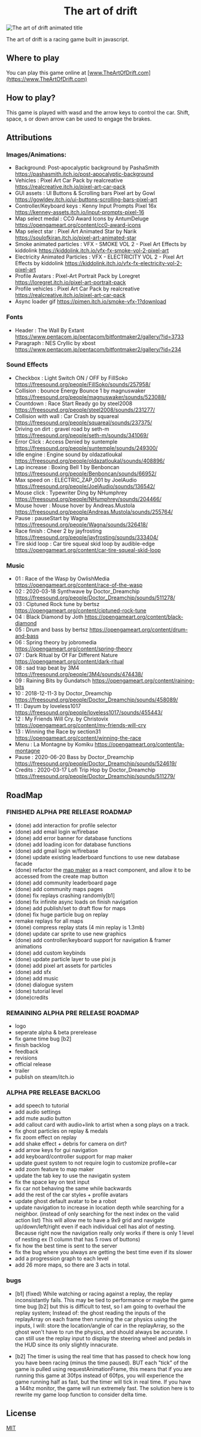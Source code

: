<h1 align="center"> The art of drift </h1>

![The art of drift animated title](https://github.com/MichaelGombos/browser-driving-demo/blob/main/public/title.gif?raw=true)

The art of drift is a racing game built in javascript.


## Where to play

You can play this game online at [www.TheArtOfDrift.com](https://www.TheArtOfDrift.com)

## How to play?

This game is played with wasd and the arrow keys to control the car. Shift, space, s or down arrow can be used to engage the brakes.

## Attributions

### Images/Animations:
-	Background: Post-apocalyptic background by PashaSmith https://pashasmith.itch.io/post-apocalyptic-background 
-	Vehicles : Pixel Art Car Pack by realcreative https://realcreative.itch.io/pixel-art-car-pack 
-	GUI assets : UI Buttons & Scrolling bars Pixel art by Gowl https://gowldev.itch.io/ui-buttons-scrolling-bars-pixel-art 
-	Controller/Keyboard keys : Kenny Input Prompts Pixel 16x  https://kenney-assets.itch.io/input-prompts-pixel-16 
-	Map select medal : CC0 Award Icons by AntumDeluge https://opengameart.org/content/cc0-award-icons 
-	Map select star : Pixel Art Animated Star by Narik https://soulofkiran.itch.io/pixel-art-animated-star 
-	Smoke animated particles : VFX - SMOKE VOL 2 - Pixel Art Effects by kiddolink https://kiddolink.itch.io/vfx-fx-smoke-vol-2-pixel-art 
-	Electricity Animated Particles : VFX - ELECTRICITY VOL 2 - Pixel Art Effects by 	kiddolink https://kiddolink.itch.io/vfx-fx-electricity-vol-2-pixel-art 
-	Profile Avatars : Pixel-Art Portrait Pack by Loregret https://loregret.itch.io/pixel-art-portrait-pack 
-	Profile vehicles : Pixel Art Car Pack by realcreative https://realcreative.itch.io/pixel-art-car-pack  
-	Async loader gif https://pimen.itch.io/smoke-vfx-1?download 

### Fonts
-	Header : The Wall By Extant
https://www.pentacom.jp/pentacom/bitfontmaker2/gallery/?id=3733 
-	Paragraph : NES Cryllic by xbost
https://www.pentacom.jp/pentacom/bitfontmaker2/gallery/?id=234 

### Sound Effects
-	Checkbox : Light Switch ON / OFF by FillSoko https://freesound.org/people/FillSoko/sounds/257958/ 
-	Collision : bounce Energy Bounce 1 by magnuswaker https://freesound.org/people/magnuswaker/sounds/523088/ 
-	Countdown : Race Start Ready go by steel2008 https://freesound.org/people/steel2008/sounds/231277/ 
-	Collision with wall : Car Crash by squareal https://freesound.org/people/squareal/sounds/237375/ 
-	Driving on dirt : gravel road by seth-m https://freesound.org/people/seth-m/sounds/341069/ 
-	Error Click : Access Denied by suntemple https://freesound.org/people/suntemple/sounds/249300/ 
-	Idle engine : Engine sound by oldazatloukal https://freesound.org/people/oldazatloukal/sounds/408896/ 
-	Lap increase : Boxing Bell 1 by Benboncan https://freesound.org/people/Benboncan/sounds/66952/ 
-	Max speed on : ELECTRIC_ZAP_001 by JoelAudio https://freesound.org/people/JoelAudio/sounds/136542/ 
-	Mouse click : Typewriter Ding by NHumphrey https://freesound.org/people/NHumphrey/sounds/204466/ 
-	Mouse hover : Mouse hover by Andreas.Mustola https://freesound.org/people/Andreas.Mustola/sounds/255764/ 
-	Pause : pauseStart by Wagna https://freesound.org/people/Wagna/sounds/326418/ 
-	Race finish : Cheer 2 by jayfrosting https://freesound.org/people/jayfrosting/sounds/333404/ 
-	Tire skid loop : Car tire squeal skid loop by audible-edge https://opengameart.org/content/car-tire-squeal-skid-loop 
	
### Music
-	01 : Race of the Wasp by OwlishMedia
https://opengameart.org/content/race-of-the-wasp  
-	02 : 2020-03-18 Synthwave by Doctor_Dreamchip
https://freesound.org/people/Doctor_Dreamchip/sounds/511278/ 
-	03 : Ciptuned Rock tune by bertsz
https://opengameart.org/content/ciptuned-rock-tune 
-	04 : Black Diamond by Joth
https://opengameart.org/content/black-diamond 
-	05 : Drum and bass by bertsz
https://opengameart.org/content/drum-and-bass 
-	06 : Spring theory by jobromedia
https://opengameart.org/content/spring-theory 
-	07 : Dark Ritual by Of Far Different Nature
https://opengameart.org/content/dark-ritual
-	08 : sad trap beat by 3M4
https://freesound.org/people/3M4/sounds/474438/ 
-	09 : Raining Bits by Gundatsch
https://opengameart.org/content/raining-bits 
-	10 : 2018-12-11-3 by Doctor_Dreamchip
https://freesound.org/people/Doctor_Dreamchip/sounds/458089/ 
-	11 : Dayum by loveless1017
https://freesound.org/people/loveless1017/sounds/455443/ 
-	12 : My Friends Will Cry. by Christovix
https://opengameart.org/content/my-friends-will-cry 
-	13 : Winning the Race by section31
https://opengameart.org/content/winning-the-race
-	Menu : La Montagne by Komiku
https://opengameart.org/content/la-montagne 
-	Pause  :  2020-06-20 Bass by Doctor_Dreamchip
https://freesound.org/people/Doctor_Dreamchip/sounds/524619/ 
-	Credits : 2020-03-17 Lofi Trip Hop by Doctor_Dreamchip
https://freesound.org/people/Doctor_Dreamchip/sounds/511279/



## RoadMap

### FINISHED ALPHA PRE RELEASE ROADMAP
- (done) add interaction for profile selector 
- (done) add email login w/firebase
- (done) add error banner for database functions
- (done) add loading icon for database functions
- (done) add gmail login w/firebase
- (done) update existing leaderboard functions to use new database facade
- (done) refactor the [map maker](https://michaelgombos.github.io/browser-driving-map-creator/) as a react component, and allow it to be accessed from the create map button
- (done) add community leaderboard page
- (done) add community maps pages
- (done) fix replays crashing randomly[b1]
- (done) fix infinite async loads on finish navigation
- (done) add publish/set to draft flow for maps
- (done) fix huge particle bug on replay
- remake replays for all maps
- (done) compress replay stats (4 min replay is 1.3mb)
- (done) update car sprite to use new graphics
- (done) add controller/keyboard support for navigation & framer animations
- (done) add custom keybinds
- (done) update particle layer to use pixi js
- (done) add pixel art assets for particles
- (done) add sfx
- (done) add music
- (done) dialogue system
- (done)  tutorial level
- (done)credits

### REMAINING ALPHA PRE RELEASE ROADMAP
- logo 
- seperate alpha & beta prerelease
- fix game time bug [b2]
- finish backlog
- feedback
- revisions
- official release
- trailer
- publish on steam/itch.io

### ALPHA PRE RELEASE BACKLOG 
- add speech to tutorial
- add audio settings
- add mute audio button
- add callout card with audio+link to artist when a song plays on a track.
- fix ghost particles on replay & medals
- fix zoom effect on replay
- add shake effect + debris for camera on dirt? 
- add arrow keys for gui navigation
- add keyboard/controller support for map maker
- update guest system to not require login to customize profile+car
- add zoom feature to map maker
- update the tab key to use the navigatin system
- fix the space key on text input
- fix car not behaving the same while backwards
- add the rest of the car styles + profile avatars
- update ghost default avatar to be a robot
- update navigation to increase in location depth while searching for a neighbor. (instead of only searching for the next index on the valid action list) This will allow me to have a 9x9 grid and navigate up/down/left/right even if each individual cell has alot of nesting. Because right now the navigation really only works if there is only 1 level of nesting ex (1 column that has 5 rows of buttons)
- fix how the best time is sent to the server
- fix the bug where you always are getting the best time even if its slower
- add a progression graph to each level
- add 26 more maps, so there are 3 acts in total.

### bugs

- [b1] (fixed) While watching or racing against a replay, the replay inconsistantly fails. This may be tied to performance or maybe the game time bug [b2] but this is difficult to test, so I am going to overhaul the replay system; Instead of:
 the ghost reading the inputs of the replayArray on each frame then running the car physics using the inputs,
I will:
   store the location/angle of car in the replayArray, so the ghost won't have to run the physics, and should always be accurate. I can still use the replay input to display the steering wheel and pedals in the HUD since its only slightly innacurate.

- [b2] The timer is using the real time that has passed to check how long you have been racing (minus the time paused). BUT each "tick" of the game is pulled using requestAnimationFrame, this means that if you are running this game at 30fps instead of 60fps, you will experience the game running half as fast, but the timer will tick in real time. If you have a 144hz monitor, the game will run extremely fast. The solution here is to rewrite my game loop function to consider delta time.


## License

[MIT](https://choosealicense.com/licenses/mit/)
